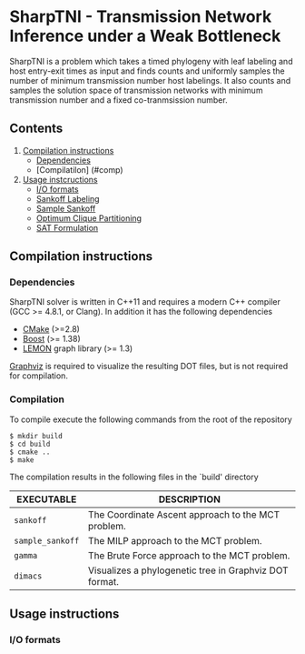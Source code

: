 # SharpTNI - Transmission Network Inference under a Weak Bottleneck

SharpTNI is a problem which takes a timed phylogeny with leaf labeling
and host entry-exit times as input and finds counts and uniformly
samples the number of minimum transmission number host labelings. It
also counts and samples the solution space of transmission networks with
minimum transmission number and a fixed co-tranmsission number.

## Contents

  1. [Compilation instructions](#compilation)
     * [Dependencies](#dep)
     * [Compilatilon] (#comp)
  2. [Usage instcructions](#usage)
     * [I/O formats](#io)
     * [Sankoff Labeling](#sankoff)
     * [Sample Sankoff](#sample)
     * [Optimum Clique Partitioning](#gamma)
     * [SAT Formulation](#dimacs)

<a name="compilation"></a>
## Compilation instructions

<a name="dep"></a>
### Dependencies

SharpTNI solver is written in C++11 and requires a modern C++ compiler
(GCC >= 4.8.1, or Clang). In addition it has the following dependencies

* [CMake](http://www.cmake.org/) (>=2.8)
* [Boost](http://www.boost.org) (>= 1.38)
* [LEMON](http://lemon.cs.elte.hu/trac/lemon) graph library (>= 1.3)

[Graphviz](http://www.graphviz.org) is required to visualize the resulting DOT files, but is not required for compilation.

<!--In case [doxygen](http://www.stack.nl/~dimitri/doxygen/) is available, extended source code documentation will be generated.-->

<a name="comp"></a>
### Compilation

To compile execute the following commands from the root of the
repository

    $ mkdir build
    $ cd build
    $ cmake ..
    $ make

The compilation results in the following files in the `build' directory

EXECUTABLE       | DESCRIPTION
-----------------|-------------
`sankoff`        | The Coordinate Ascent approach to the MCT problem.
`sample_sankoff` | The MILP approach to the MCT problem.
`gamma`          | The Brute Force approach to the MCT problem.
`dimacs`         | Visualizes a phylogenetic tree in Graphviz DOT format.

<a name="usage"></a>
## Usage instructions

<a name="io"></a>
### I/O formats
